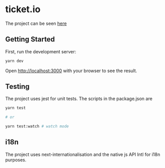 # ticket.io

The project can be seen [here](https://ticketio.vercel.app/)

## Getting Started

First, run the development server:

```bash
yarn dev
```

Open [http://localhost:3000](http://localhost:3000) with your browser to see the result.

## Testing

The project uses jest for unit tests. The scripts in the package.json are

```bash
yarn test

# or

yarn test:watch # watch mode
```

## i18n

The project uses next-internationalisation and the native js API Intl for i18n purposes.
